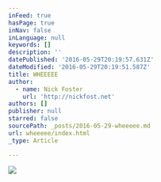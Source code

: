 ```yaml
---
inFeed: true
hasPage: true
inNav: false
inLanguage: null
keywords: []
description: ''
datePublished: '2016-05-29T20:19:57.631Z'
dateModified: '2016-05-29T20:19:51.587Z'
title: WHEEEEE
author:
  - name: Nick Foster
    url: 'http://nickfost.net'
authors: []
publisher: null
starred: false
sourcePath: _posts/2016-05-29-wheeeee.md
url: wheeeee/index.html
_type: Article

---
```

![](https://the-grid-user-content.s3-us-west-2.amazonaws.com/d4454138-2a18-4c5d-b7c5-2d57f78119ff.jpg)